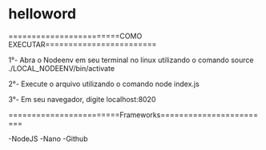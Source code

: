 # helloword

========================COMO EXECUTAR========================

1°- Abra o Nodeenv em seu terminal no linux utilizando o comando source ./LOCAL_NODEENV/bin/activate

2°- Execute o arquivo utilizando o comando node index.js

3°- Em seu navegador, digite localhost:8020 


========================Frameworks========================

-NodeJS
-Nano
-Github
